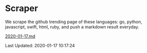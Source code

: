# Scraper

We scrape the github trending page of these languages: go, python, javascript, swift, html, ruby, and push a markdown result everyday.

[2020-01-17.md](https://github.com/henson/Scraper/blob/master/2020-01-17.md)

Last Updated: 2020-01-17 10:17:24